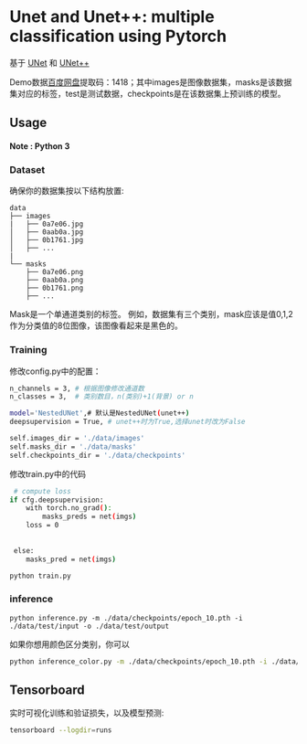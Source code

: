 # Unet and Unet++: multiple classification using Pytorch

基于 [UNet](https://arxiv.org/pdf/1505.04597.pdf) 和 [UNet++](https://arxiv.org/abs/1807.10165)

Demo数据[百度网盘](https://pan.baidu.com/s/1QrjYFyjVRzjUTumIjiXB9w)提取码：1418；其中images是图像数据集，masks是该数据集对应的标签，test是测试数据，checkpoints是在该数据集上预训练的模型。
## Usage

#### Note :  Python 3

### Dataset
确保你的数据集按以下结构放置:  
```
data
├── images
|   ├── 0a7e06.jpg
│   ├── 0aab0a.jpg
│   ├── 0b1761.jpg
│   ├── ...
|
└── masks
    ├── 0a7e06.png
    ├── 0aab0a.png
    ├── 0b1761.png
    ├── ...
```
Mask是一个单通道类别的标签。 例如，数据集有三个类别，mask应该是值0,1,2作为分类值的8位图像，该图像看起来是黑色的。



### Training

修改config.py中的配置：

```bash
n_channels = 3, # 根据图像修改通道数
n_classes = 3,  # 类别数目，n(类别)+1(背景) or n

model='NestedUNet',# 默认是NestedUNet(unet++)
deepsupervision = True, # unet++时为True,选择unet时改为False

self.images_dir = './data/images'
self.masks_dir = './data/masks'
self.checkpoints_dir = './data/checkpoints'
```

修改train.py中的代码

```bash
 # compute loss
if cfg.deepsupervision:
	with torch.no_grad():
    	masks_preds = net(imgs)
	loss = 0
     
     
 else:
	masks_pred = net(imgs)
```



```bash
python train.py
```



### inference

```base
python inference.py -m ./data/checkpoints/epoch_10.pth -i ./data/test/input -o ./data/test/output
```
如果你想用颜色区分类别，你可以  
```bash
python inference_color.py -m ./data/checkpoints/epoch_10.pth -i ./data/test/input -o ./data/test/output
```

## Tensorboard
实时可视化训练和验证损失，以及模型预测:  
```bash
tensorboard --logdir=runs
```


